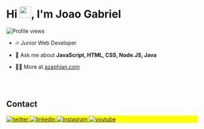 
<h1 align="left">Hi <img src="https://raw.githubusercontent.com/kaueMarques/kaueMarques/master/hi.gif" height="30px">, I'm Joao Gabriel</h1>
<p align="left"> <img src="https://komarev.com/ghpvc/?username=azaph0x&color=blue" alt="Profile views" /> </p>

- 🔥 Junior Web Developer

- 💬 Ask me about **JavaScript, HTML, CSS, Node.JS, Java**

- 👨‍💻 More at [azaphian.com](https://azaphian.com)

<br><br>

## Contact

<p align="left" style="background:yellow">
<a href="https://twitter.com/azaphian" target="_blank">
  <img align="center" src="https://img.shields.io/badge/-azaphian-05122A?style=flat&logo=twitter" alt="twitter"/>  
</a>
<a href="https://linkedin.com/in/joaogabriel0x" target="_blank">
  <img align="center" src="https://img.shields.io/badge/-joaogabriel0x-05122A?style=flat&logo=linkedin" alt="linkedin"/>
</a>
<a href="https://instagram.com/offtonyx" target="_blank">
 <img align="center" src="https://img.shields.io/badge/-offtonyx-05122A?style=flat&logo=instagram" alt="instagram"/>
</a>
<a href="https://www.youtube.com/@azaphian" target="_blank">
 <img align="center" src="https://img.shields.io/badge/-azaphian-05122A?style=flat&logo=youtube" alt="youtube"/>
</a>
</p>
